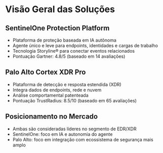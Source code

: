 # Visão Geral das Soluções

## SentinelOne Protection Platform
- Plataforma de proteção baseada em IA autônoma
- Agente único e leve para endpoints, identidades e cargas de trabalho
- Tecnologia Storyline® para conectar eventos relacionados
- Pontuação Gartner: 4.8/5 (baseado em 14 avaliações)

## Palo Alto Cortex XDR Pro
- Plataforma de detecção e resposta estendida (XDR)
- Integra dados de endpoints, rede e nuvem
- Análise comportamental patenteada
- Pontuação TrustRadius: 8.5/10 (baseado em 65 avaliações)

## Posicionamento no Mercado
- Ambas são consideradas líderes no segmento de EDR/XDR
- SentinelOne: foco em IA e autonomia do agente
- Palo Alto: foco em integração com ecossistema de segurança mais amplo
